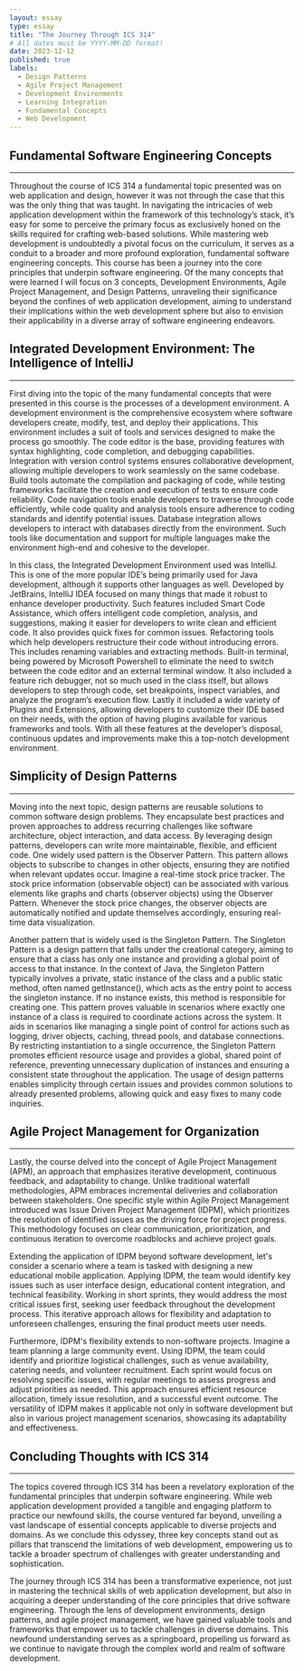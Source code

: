 ```yaml
---
layout: essay
type: essay
title: "The Journey Through ICS 314"
# All dates must be YYYY-MM-DD format!
date: 2023-12-12
published: true
labels:
  - Design Patterns
  - Agile Project Management
  - Development Environments
  - Learning Integration
  - Fundamental Concepts
  - Web Development
---
```


## Fundamental Software Engineering Concepts
---
Throughout the course of ICS 314 a fundamental topic presented was on web application and design, however it was not through the case that this was the only thing that was taught. In navigating the intricacies of web application development within the framework of this technology’s stack, it’s easy for some to perceive the primary focus as exclusively honed on the skills required for crafting web-based solutions. While mastering web development is undoubtedly a pivotal focus on the curriculum, it serves as a conduit to a broader and more profound exploration, fundamental software engineering concepts. This course has been a journey into the core principles that underpin software engineering. Of the many concepts that were learned I will focus on 3 concepts, Development Environments, Agile Project Management, and Design Patterns, unraveling their significance beyond the confines of web application development, aiming to understand their implications within the web development sphere but also to envision their applicability in a diverse array of software engineering endeavors.

## Integrated Development Environment: The Intelligence of IntelliJ
---
First diving into the topic of the many fundamental concepts that were presented in this course is the processes of a development environment. A development environment is the comprehensive ecosystem where software developers create, modify, test, and deploy their applications. This environment includes a suit of tools and services designed to make the process go smoothly. The code editor is the base, providing features with syntax highlighting, code completion, and debugging capabilities. Integration with version control systems ensures collaborative development, allowing multiple developers to work seamlessly on the same codebase. Build tools automate the compilation and packaging of code, while testing frameworks facilitate the creation and execution of tests to ensure code reliability. Code navigation tools enable developers to traverse through code efficiently, while code quality and analysis tools ensure adherence to coding standards and identify potential issues. Database integration allows developers to interact with databases directly from the environment. Such tools like documentation and support for multiple languages make the environment high-end and cohesive to the developer.

In this class, the Integrated Development Environment used was IntelliJ. This is one of the more popular IDE’s being primarily used for Java development, although it supports other languages as well. Developed by JetBrains, IntelliJ IDEA focused on many things that made it robust to enhance developer productivity. Such features included Smart Code Assistance, which offers intelligent code completion, analysis, and suggestions, making it easier for developers to write clean and efficient code. It also provides quick fixes for common issues. Refactoring tools which help developers restructure their code without introducing errors. This includes renaming variables and extracting methods. Built-in terminal, being powered by Microsoft Powershell to eliminate the need to switch between the code editor and an external terminal window. It also included a feature rich debugger, not so much used in the class itself, but allows developers to step through code, set breakpoints, inspect variables, and analyze the program’s execution flow. Lastly it included a wide variety of Plugins and Extensions, allowing developers to customize their IDE based on their needs, with the option of having plugins available for various frameworks and tools. With all these features at the developer’s disposal, continuous updates and improvements make this a top-notch development environment.

## Simplicity of Design Patterns
---
Moving into the next topic, design patterns are reusable solutions to common software design problems. They encapsulate best practices and proven approaches to address recurring challenges like software architecture, object interaction, and data access. By leveraging design patterns, developers can write more maintainable, flexible, and efficient code. One widely used pattern is the Observer Pattern. This pattern allows objects to subscribe to changes in other objects, ensuring they are notified when relevant updates occur. Imagine a real-time stock price tracker. The stock price information (observable object) can be associated with various elements like graphs and charts (observer objects) using the Observer Pattern. Whenever the stock price changes, the observer objects are automatically notified and update themselves accordingly, ensuring real-time data visualization.

Another pattern that is widely used is the Singleton Pattern. The Singleton Pattern is a design pattern that falls under the creational category, aiming to ensure that a class has only one instance and providing a global point of access to that instance. In the context of Java, the Singleton Pattern typically involves a private, static instance of the class and a public static method, often named getInstance(), which acts as the entry point to access the singleton instance. If no instance exists, this method is responsible for creating one. This pattern proves valuable in scenarios where exactly one instance of a class is required to coordinate actions across the system. It aids in scenarios like managing a single point of control for actions such as logging, driver objects, caching, thread pools, and database connections. By restricting instantiation to a single occurrence, the Singleton Pattern promotes efficient resource usage and provides a global, shared point of reference, preventing unnecessary duplication of instances and ensuring a consistent state throughout the application. The usage of design patterns enables simplicity through certain issues and provides common solutions to already presented problems, allowing quick and easy fixes to many code inquiries.

## Agile Project Management for Organization
---
Lastly, the course delved into the concept of Agile Project Management (APM), an approach that emphasizes iterative development, continuous feedback, and adaptability to change. Unlike traditional waterfall methodologies, APM embraces incremental deliveries and collaboration between stakeholders. One specific style within Agile Project Management introduced was Issue Driven Project Management (IDPM), which prioritizes the resolution of identified issues as the driving force for project progress. This methodology focuses on clear communication, prioritization, and continuous iteration to overcome roadblocks and achieve project goals.

Extending the application of IDPM beyond software development, let's consider a scenario where a team is tasked with designing a new educational mobile application. Applying IDPM, the team would identify key issues such as user interface design, educational content integration, and technical feasibility. Working in short sprints, they would address the most critical issues first, seeking user feedback throughout the development process. This iterative approach allows for flexibility and adaptation to unforeseen challenges, ensuring the final product meets user needs.

Furthermore, IDPM's flexibility extends to non-software projects. Imagine a team planning a large community event. Using IDPM, the team could identify and prioritize logistical challenges, such as venue availability, catering needs, and volunteer recruitment. Each sprint would focus on resolving specific issues, with regular meetings to assess progress and adjust priorities as needed. This approach ensures efficient resource allocation, timely issue resolution, and a successful event outcome. The versatility of IDPM makes it applicable not only in software development but also in various project management scenarios, showcasing its adaptability and effectiveness.

## Concluding Thoughts with ICS 314
---
The topics covered through ICS 314 has been a revelatory exploration of the fundamental principles that underpin software engineering. While web application development provided a tangible and engaging platform to practice our newfound skills, the course ventured far beyond, unveiling a vast landscape of essential concepts applicable to diverse projects and domains. As we conclude this odyssey, three key concepts stand out as pillars that transcend the limitations of web development, empowering us to tackle a broader spectrum of challenges with greater understanding and sophistication.

The journey through ICS 314 has been a transformative experience, not just in mastering the technical skills of web application development, but also in acquiring a deeper understanding of the core principles that drive software engineering. Through the lens of development environments, design patterns, and agile project management, we have gained valuable tools and frameworks that empower us to tackle challenges in diverse domains. This newfound understanding serves as a springboard, propelling us forward as we continue to navigate through the complex world and realm of software development.
